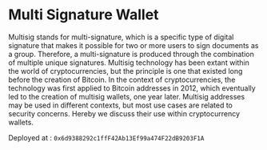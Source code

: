 # Multi Signature Wallet
Multisig stands for multi-signature, which is a specific type of digital signature that makes it possible for two or more users to sign documents as a group. Therefore, a multi-signature is produced through the combination of multiple unique signatures. Multisig technology has been extant within the world of cryptocurrencies, but the principle is one that existed long before the creation of Bitcoin.
In the context of cryptocurrencies, the technology was first applied to Bitcoin addresses in 2012, which eventually led to the creation of multisig wallets, one year later. Multisig addresses may be used in different contexts, but most use cases are related to security concerns. Hereby we discuss their use within cryptocurrency wallets.


Deployed at : `0x6d9388292c1ffF42Ab13Ef99a474F22dB9203F1A`